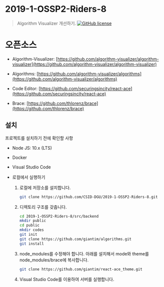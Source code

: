 # 2019-1-OSSP2-Riders-8

> Algorithm Visualizer 개선하기.
[![GitHub license](https://img.shields.io/github/license/algorithm-visualizer/algorithm-visualizer.svg?style=flat-square)](https://github.com/algorithm-visualizer/algorithm-visualizer/blob/master/LICENSE)

# 오픈소스

- Algorithm-Visualizer: [https://github.com/algorithm-visualizer/algorithm-visualizer](https://github.com/algorithm-visualizer/algorithm-visualizer)

- Algorithms: [https://github.com/algorithm-visualizer/algorithms](https://github.com/algorithm-visualizer/algorithms)

- Code Editor: [https://github.com/securingsincity/react-ace](https://github.com/securingsincity/react-ace)

- Brace: [https://github.com/thlorenz/brace](https://github.com/thlorenz/brace)

## 설치

프로젝트를 설치하기 전에 확인할 사항
- Node JS: 10.x (LTS)
- Docker
- Visual Studio Code


- 로컬에서 실행하기
    1. 로컬에 저장소를 설치합니다.

        ``` bash
        git clone https://github.com/CSID-DGU/2019-1-OSSP2-Riders-8.git
        ```

    2. 디렉토리 구조를 갖춥니다.

        ``` bash
        cd 2019-1-OSSP2-Riders-8/src/backend
        mkdir public
        cd public
        mkdir codes
        git init
        git clone https://github.com/giantim/algorithms.git
        git install
        ```

    3. node_modules를 수정해야 합니다. 아래를 설치해서 mode와 theme를 node_modules/brace에 복사합니다.

        ``` bash
        git clone https://github.com/giantim/react-ace_theme.git
        ```

    4. Visual Studio Code를 이용하여 서버를 실행합니다.